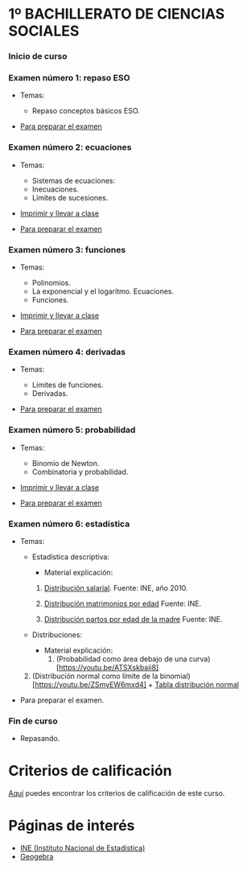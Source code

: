 # 1º BACHILLERATO DE CIENCIAS SOCIALES

### Inicio de curso

### Examen número 1: repaso ESO
* Temas:
   * Repaso conceptos básicos ESO.

* [Para preparar el examen](bs1_examen01_pe.pdf)

### Examen número 2: ecuaciones
* Temas:
   * Sistemas de ecuaciones:
   * Inecuaciones.
   * Límites de sucesiones.

* [Imprimir y llevar a clase](bs1_ecuaciones_tc.pdf)
* [Para preparar el examen](bs1_examen02_pe.pdf)

### Examen número 3: funciones

* Temas:
   * Polinomios.
   * La exponencial y el logarítmo. Ecuaciones.
   * Funciones.

* [Imprimir y llevar a clase](bs1_funciones_tc.pdf)
* [Para preparar el examen](bs1_examen03_pe.pdf)


### Examen número 4: derivadas
* Temas:
   * Límites de funciones.
   * Derivadas.

* [Para preparar el examen](bs1_examen04_pe.pdf)


### Examen número 5: probabilidad
* Temas:
   * Binomio de Newton.
   * Combinatoria y probabilidad.

* [Imprimir y llevar a clase](bs1_probabilidad_tc.pdf)

* [Para preparar el examen](bs1_examen05_pe.pdf)


### Examen número 6: estadística
* Temas: 
   * Estadística descriptiva:
      + Material explicación:
	 1. [Distribución salarial](explicacion/distribucion_salarial.png).
	   Fuente: INE, año 2010.

	 2. [Distribución matrimonios por edad](explicacion/distribucion_edad_matrimonios.png)
	   Fuente: INE.

	 3. [Distribución partos por edad de la madre](explicacion/distribucion_edad_partos.png)
	   Fuente: INE.


   * Distribuciones:
      + Material explicación:
        1. (Probabilidad como área debajo de una curva)[https://youtu.be/ATSXskbaii8]
	2. (Distribución normal como límite de la binomial)[https://youtu.be/ZSmyEW6mxd4]
      + [Tabla distribución normal](explicacion/tabla_normal.png)

* Para preparar el examen.


### Fin de curso
* Repasando.

# Criterios de calificación
[Aquí](../criterios/criterios_calificacion.pdf) puedes encontrar los criterios
de calificación de este curso. 

# Páginas de interés

* [INE (Instituto Nacional de Estadística)](https://www.ine.es)
* [Geogebra](https://www.geogebra.org/classic)

